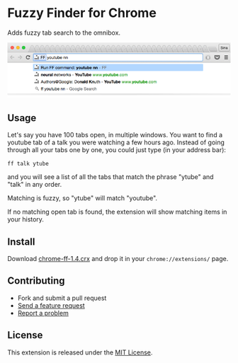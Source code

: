 # Fuzzy Finder for Chrome

Adds fuzzy tab search to the omnibox.

<p align="center"> <a href="#"><img src="screenshot-1.3.png"/></a> </p>

## Usage

Let's say you have 100 tabs open, in multiple windows.
You want to find a youtube tab of a talk you were watching a few hours ago.
Instead of going through all your tabs one by one, you could just type (in your address bar):

    ff talk ytube

and you will see a list of all the tabs that match the phrase "ytube" and "talk" in any order.

Matching is fuzzy, so "ytube" will match "youtube".

If no matching open tab is found, the extension will show matching items in your history.

## Install

Download [chrome-ff-1.4.crx](https://github.com/siadat/chrome-ff/releases/download/1.4/chrome-ff.crx)
and drop it in your `chrome://extensions/` page.

## Contributing

- Fork and submit a pull request
- [Send a feature request](https://github.com/siadat/chrome-ff/issues/new)
- [Report a problem](https://github.com/siadat/chrome-ff/issues/new)

## License

This extension is released under the [MIT License](http://www.opensource.org/licenses/MIT).
